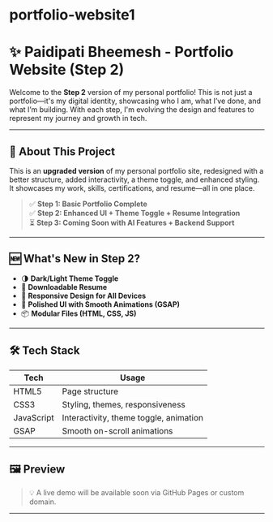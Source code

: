 # portfolio-website1
# ✨ Paidipati Bheemesh - Portfolio Website (Step 2)

Welcome to the **Step 2** version of my personal portfolio! This is not just a portfolio—it's my digital identity, showcasing who I am, what I’ve done, and what I’m building. With each step, I'm evolving the design and features to represent my journey and growth in tech.

---

## 📌 About This Project

This is an **upgraded version** of my personal portfolio site, redesigned with a better structure, added interactivity, a theme toggle, and enhanced styling. It showcases my work, skills, certifications, and resume—all in one place.

> ✅ **Step 1: Basic Portfolio Complete**  
> ✅ **Step 2: Enhanced UI + Theme Toggle + Resume Integration**  
> ⏳ **Step 3: Coming Soon with AI Features + Backend Support**

---

## 🆕 What's New in Step 2?

- 🌗 **Dark/Light Theme Toggle**
- 📄 **Downloadable Resume**
- 📱 **Responsive Design for All Devices**
- 🎨 **Polished UI with Smooth Animations (GSAP)**
- 📦 **Modular Files (HTML, CSS, JS)**

---

## 🛠 Tech Stack

| Tech       | Usage                        |
|------------|------------------------------|
| HTML5      | Page structure               |
| CSS3       | Styling, themes, responsiveness |
| JavaScript | Interactivity, theme toggle, animation |
| GSAP       | Smooth on-scroll animations  |

---

## 🖼️ Preview

> 💡 A live demo will be available soon via GitHub Pages or custom domain.

---


